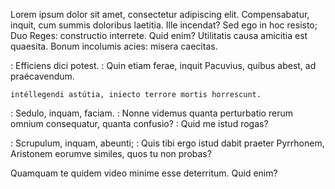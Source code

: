 Lorem ipsum dolor sit amet, consectetur adipiscing elit. Compensabatur, inquit, cum summis doloribus laetitia. Ille incendat? Sed ego in hoc resisto; Duo Reges: constructio interrete. Quid enim? Utilitatis causa amicitia est quaesita. Bonum incolumis acies: misera caecitas. 

  : Efficiens dici potest.
  : Quin etiam ferae, inquit Pacuvius, quíbus abest, ad praécavendum.

    intéllegendi astútia, iniecto terrore mortis horrescunt.
:   Sedulo, inquam, faciam.
 :  Nonne videmus quanta perturbatio rerum omnium consequatur, quanta confusio?
  : Quid me istud rogas?
 
  : Scrupulum, inquam, abeunti;
  : Quis tibi ergo istud dabit praeter Pyrrhonem, Aristonem eorumve similes, quos tu non probas?

Quamquam te quidem video minime esse deterritum. Quid enim? 

